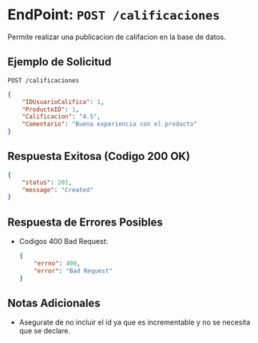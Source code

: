 # EndPoint: `POST /calificaciones`

Permite realizar una publicacion de califacion en la base de datos.

## Ejemplo de Solicitud
```http
POST /calificaciones
```

```json
{
    "IDUsuarioCalifica": 1,
    "ProductoID": 1,
    "Calificacion": "4.5",
    "Comentario": "Buena experiencia con el producto"
}
```

## Respuesta Exitosa (Codigo 200 OK)
```json
{
    "status": 201,
    "message": "Created"
}
```

## Respuesta de Errores Posibles
- Codigos 400 Bad Request:
    ```json
    {
        "errno": 400,
        "error": "Bad Request"
    }
    ```
## Notas Adicionales
- Asegurate de no incluir el id ya que es incrementable y no se necesita que se declare.